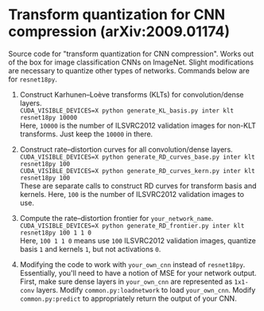 # Transform quantization for CNN compression (arXiv:2009.01174)
Source code for "transform quantization for CNN compression". Works out of the box for image classification CNNs on ImageNet. 
Slight modifications are necessary to quantize other types of networks. Commands below are for `resnet18py`.

1. Construct Karhunen–Loève transforms (KLTs) for convolution/dense layers.\
`CUDA_VISIBLE_DEVICES=X python generate_KL_basis.py inter klt resnet18py 10000`\
Here, `10000` is the number of ILSVRC2012 validation images for non-KLT transforms. Just keep the `10000` in there.

2. Construct rate–distortion curves for all convolution/dense layers.\
`CUDA_VISIBLE_DEVICES=X python generate_RD_curves_base.py inter klt resnet18py 100`\
`CUDA_VISIBLE_DEVICES=X python generate_RD_curves_kern.py inter klt resnet18py 100`\
These are separate calls to construct RD curves for transform basis and kernels. Here, `100` is the number of ILSVRC2012 validation images to use.


3. Compute the rate–distortion frontier for `your_network_name`.\
`CUDA_VISIBLE_DEVICES=X python generate_RD_frontier.py inter klt resnet18py 100 1 1 0`\
Here, `100 1 1 0` means use `100` ILSVRC2012 validation images, quantize basis `1` and kernels `1`, but not activations `0`.

4. Modifying the code to work with `your_own_cnn` instead of `resnet18py`.\
Essentially, you'll need to have a notion of MSE for your network output. First, make sure dense layers in `your_own_cnn` are represented as 
`1x1-conv` layers. Modify `common.py:loadnetwork` to load `your_own_cnn`. Modify `common.py:predict` to appropriately return the output 
of your CNN.

